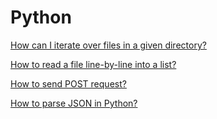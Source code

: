 # Python

[How can I iterate over files in a given directory?](https://stackoverflow.com/questions/10377998/how-can-i-iterate-over-files-in-a-given-directory)

[How to read a file line-by-line into a list?](https://stackoverflow.com/questions/3277503/how-to-read-a-file-line-by-line-into-a-list)

[How to send POST request?](https://stackoverflow.com/questions/11322430/how-to-send-post-request)

[How to parse JSON in Python?](https://stackoverflow.com/questions/7771011/how-to-parse-json-in-python)
